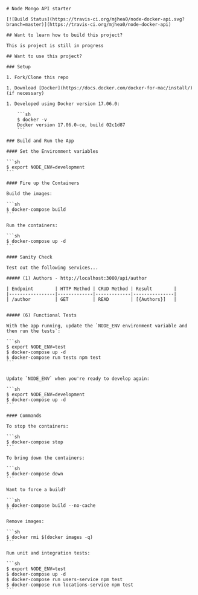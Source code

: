 	# Node Mongo API starter

	[![Build Status](https://travis-ci.org/mjhea0/node-docker-api.svg?branch=master)](https://travis-ci.org/mjhea0/node-docker-api)

	## Want to learn how to build this project?

	This is project is still in progress

	## Want to use this project?

	### Setup

	1. Fork/Clone this repo

	1. Download [Docker](https://docs.docker.com/docker-for-mac/install/) (if necessary)

	1. Developed using Docker version 17.06.0:

	    ```sh
	    $ docker -v
	    Docker version 17.06.0-ce, build 02c1d87
	    ```

	### Build and Run the App

	#### Set the Environment variables

	```sh
	$ export NODE_ENV=development
	```

	#### Fire up the Containers

	Build the images:

	```sh
	$ docker-compose build
	```

	Run the containers:

	```sh
	$ docker-compose up -d
	```

	#### Sanity Check

	Test out the following services...

	##### (1) Authors - http://localhost:3000/api/author

	| Endpoint        | HTTP Method | CRUD Method | Result        |
	|-----------------|-------------|-------------|---------------|
	| /author	      | GET         | READ        | [{Authors}]   |


	##### (6) Functional Tests

	With the app running, update the `NODE_ENV environment variable and then run the tests`:

	```sh
	$ export NODE_ENV=test
	$ docker-compose up -d
	$ docker-compose run tests npm test
	```


	Update `NODE_ENV` when you're ready to develop again:

	```sh
	$ export NODE_ENV=development
	$ docker-compose up -d
	```

	#### Commands

	To stop the containers:

	```sh
	$ docker-compose stop
	```

	To bring down the containers:

	```sh
	$ docker-compose down
	```

	Want to force a build?

	```sh
	$ docker-compose build --no-cache
	```

	Remove images:

	```sh
	$ docker rmi $(docker images -q)
	```

	Run unit and integration tests:

	```sh
	$ export NODE_ENV=test
	$ docker-compose up -d
	$ docker-compose run users-service npm test
	$ docker-compose run locations-service npm test
	```
